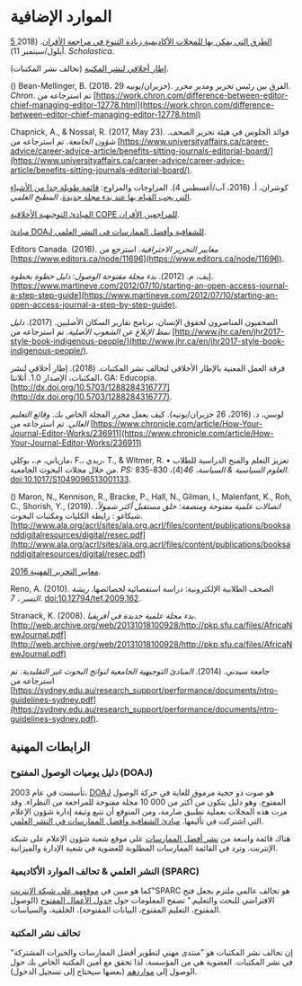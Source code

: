 # الموارد الإضافية

[5 الطرق التي يمكن بها للمجلات الأكاديمية زيادة التنوع في مراجعة الأقران](https://blog.scholasticahq.com/post/ways-academic-journals-can-increase-diversity-peer-review/). (2018 أيلول/سبتمبر 11). *Scholastica*.

[إطار أخلاقي لنشر المكتبة](https://librarypublishing.org/resources/ethical-framework/) (تحالف نشر المكتبات).

() Bean-Mellinger, B. (2018، 29 حزيران/يونيه). الفرق بين رئيس تحرير ومدير محرر. *Chron*. تم استرجاعه من [https://work.chron.com/difference-between-editor-chief-managing-editor-12778.html](https://work.chron.com/difference-between-editor-chief-managing-editor-12778.html)

Chapnick, A., & Nossal, R. (2017, May 23). فوائد الجلوس في هيئة تحرير الصحف. *شؤون الجامعة*. تم استرجاعه من [https://www.universityaffairs.ca/career-advice/career-advice-article/benefits-sitting-journals-editorial-board/](https://www.universityaffairs.ca/career-advice/career-advice-article/benefits-sitting-journals-editorial-board/).

كوشران، أ. (2016، آب/أغسطس 4). المزاوجات والمزاوج: [قائمة طويلة جدا من الأشياء التي يجب القيام بها عند بدء مجلة جديدة](https://scholarlykitchen.sspnet.org/2016/08/04/nuts-and-bolts-the-super-long-list-of-things-to-do-when-starting-a-new-journal/). *المطبخ العلمي*.

[المبادئ التوجيهية الأخلاقية COPE للمراجعين الأقران](https://publicationethics.org/files/u7140/Peer%20review%20guidelines.pdf).

[مبادئ DOAJ للشفافية وأفضل الممارسات في النشر العلمي](https://doaj.org/bestpractice).

Editors Canada. (2016). *معايير التحرير الاحترافية*. استرجع من [https://www.editors.ca/node/11696](https://www.editors.ca/node/11696).

إيف، م. (2012). *بدء مجلة مفتوحة الوصول: دليل خطوة بخطوة*. [https://www.martineve.com/2012/07/10/starting-an-open-access-journal-a-step-step-guide](https://www.martineve.com/2012/07/10/starting-an-open-access-journal-a-step-by-step-guide).

الصحفيون المناصرون لحقوق الإنسان، برنامج تقارير السكان الأصليين. (2017). *دليل نمط الإبلاغ عن الشعوب الأصلية*. تم استرجاعه من [http://www.jhr.ca/en/jhr2017-style-book-indigenous-people/](http://www.jhr.ca/en/jhr2017-style-book-indigenous-people/).

فرقة العمل المعنية بالإطار الأخلاقي لتحالف نشر المكتبات. (2018). إطار أخلاقي لنشر المكتبات، الإصدار 1.0. أتلانتا، GA: Educopia. [http://dx.doi.org/10.5703/1288284316777](http://dx.doi.org/10.5703/1288284316777).

لوسي، د. (2016، 26 حزيران/يونيه). كيف يعمل محرر المجلة الخاص بك. *وقائع التعليم العالي*. تم استرجاعه من [https://www.chronicle.com/article/How-Your-Journal-Editor-Works/236911](https://www.chronicle.com/article/How-Your-Journal-Editor-Works/236911)

مارياني، م.، بوكلي، F.، ريدي، T., & Witmer, R. • تعزيز التعلم والمنح الدراسية للطلاب من خلال مجلات البحوث الجامعية. *PS: العلوم السياسية & السياسة، 46*(4)، 830-835. [doi:10.1017/S1049096513001133](https://dx.doi.org/10.1017/S1049096513001133).

() Maron, N., Kennison, R., Bracke, P., Hall, N., Gilman, I., Malenfant, K., Roh, C., Shorish, Y., (2019). *اتصالات علمية مفتوحة ومنصفة: خلق مستقبل أكثر شمولاً*. شيكاغو : رابطة الكليات ومكتبات البحوث. [http://www.ala.org/acrl/sites/ala.org.acrl/files/content/publications/booksanddigitalresources/digital/resec.pdf](http://www.ala.org/acrl/sites/ala.org.acrl/files/content/publications/booksanddigitalresources/digital/resec.pdf)

[معايير التحرير المهنية 2016](https://www.editors.ca/node/11696).

Reno, A. (2010). الصحف الطلابية الإلكترونية: دراسة استقصائية لخصائصها. *ريشة النسر ، 7*. [doi:10.12794/tef.2009.162](https://dx.doi.org/10.12794/tef.2009.162).

Stranack, K. (2008). *بدء مجلة علمية جديدة في أفريقيا*. [http://web.archive.org/web/20131018100928/http://pkp.sfu.ca/files/AfricaNewJournal.pdf](http://web.archive.org/web/20131018100928/http://pkp.sfu.ca/files/AfricaNewJournal.pdf)

جامعة سيدني. (2014). *المبادئ التوجيهية الجامعية لنواتج البحوث غير التقليدية*. تم استرجاعه من [https://sydney.edu.au/research_support/performance/documents/ntro-guidelines-sydney.pdf](https://sydney.edu.au/research_support/performance/documents/ntro-guidelines-sydney.pdf).

## الرابطات المهنية

### دليل يوميات الوصول المفتوح (DOAJ)

تأسست في عام 2003، [DOAJ](https://doaj.org/) هو صوت ذو حجية مرموق للغاية في حركة الوصول المفتوح. وهو دليل يتكون من أكثر من 000 10 مجلة مفتوحة للمراجعة من النظراء. وقد مرت هذه المجلات بعملية تطبيق صارمة، ومن المتوقع أن تتبع وثيقة إدارة شؤون الإعلام التي اشتركت في تأليفها. [مبادئ الشفافية وأفضل الممارسات في النشر العلمي](https://doaj.org/bestpractice).

هناك قائمة واسعة من [نشر أفضل الممارسات](https://doaj.org/publishers) على موقع شعبة شؤون الإعلام على شبكة الإنترنت. وترد في القائمة الممارسات المطلوبة للعضوية في شعبة الإدارة والميزانية.

### النشر العلمي & تحالف الموارد الأكاديمية (SPARC)

كما هو مبين في [موقعهم على شبكة الإنترنت](https://sparcopen.org/)"SPARC هو تحالف عالمي ملتزم بجعل فتح الافتراضي للبحث والتعليم." تصفح المعلومات حول [جدول الأعمال المفتوح](https://sparcopen.org/why-open-matters/) (الوصول المفتوح، التعليم المفتوح، البيانات المفتوحة)، الخلفية، والسياسات.

### تحالف نشر المكتبة

إن تحالف نشر المكتبات [](https://librarypublishing.org/) هو ”منتدى مهني لتطوير أفضل الممارسات والخبرات المشتركة“ في نشر المكتبات. العضوية هي من المؤسسة، لذا تحقق مع أمين المكتبة الخاص بك حول الوصول إلى [مواردهم](https://librarypublishing.org/resources/) (بعضها سيحتاج إلى تسجيل الدخول).

